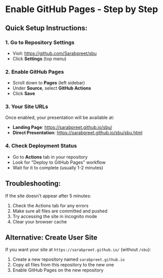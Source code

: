 # Enable GitHub Pages - Step by Step

## Quick Setup Instructions:

### 1. Go to Repository Settings
- Visit: https://github.com/Sarabpreet/sbu
- Click **Settings** (top menu)

### 2. Enable GitHub Pages
- Scroll down to **Pages** (left sidebar)
- Under **Source**, select **GitHub Actions**
- Click **Save**

### 3. Your Site URLs
Once enabled, your presentation will be available at:
- **Landing Page**: https://sarabpreet.github.io/sbu/
- **Direct Presentation**: https://sarabpreet.github.io/sbu/sbu.html

### 4. Check Deployment Status
- Go to **Actions** tab in your repository
- Look for "Deploy to GitHub Pages" workflow
- Wait for it to complete (usually 1-2 minutes)

## Troubleshooting:

If the site doesn't appear after 5 minutes:
1. Check the Actions tab for any errors
2. Make sure all files are committed and pushed
3. Try accessing the site in incognito mode
4. Clear your browser cache

## Alternative: Create User Site

If you want your site at `https://sarabpreet.github.io/` (without `/sbu`):
1. Create a new repository named `sarabpreet.github.io`
2. Copy all files from this repository to the new one
3. Enable GitHub Pages on the new repository
